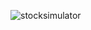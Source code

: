 ![stocksimulator](https://user-images.githubusercontent.com/72535309/118366172-990a0200-b5da-11eb-87fe-1eaffa772206.png)
